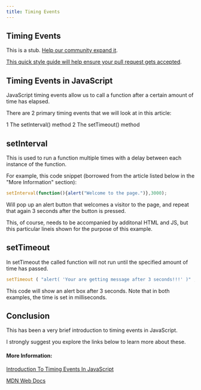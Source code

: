 ```yaml
---
title: Timing Events
---
```

## Timing Events

This is a stub. <a href='https://github.com/freecodecamp/guides/tree/master/src/pages/javascript/timing-events/index.md' target='_blank' rel='nofollow'>Help our community expand it</a>.

<a href='https://github.com/freecodecamp/guides/blob/master/README.md' target='_blank' rel='nofollow'>This quick style guide will help ensure your pull request gets accepted</a>.

<!-- The article goes here, in GitHub-flavored Markdown. Feel free to add YouTube videos, images, and CodePen/JSBin embeds  -->

## Timing Events in JavaScript

JavaScript timing events allow us to call a function after a certain amount of time has elapsed.

There are 2 primary timing events that we will look at in this article:

1 The setInterval() method
2 The setTimeout() method

## setInterval

This is used to run a function multiple times with a delay between each instance of the function.

For example, this code snippet (borrowed from the article listed below in the "More Information" section):

```JAVASCRIPT
setInterval(function(){alert("Welcome to the page.")},3000);
```
Will pop up an alert button that welcomes a visitor to the page, and repeat that again 3 seconds after the button is pressed.

This, of course, needs to be accompanied by additonal HTML and JS, but this particular lineis shown for the purpose of this example. 

## setTimeout

In setTimeout the called function will not run until the specified amount of time has passed.

```JAVASCRIPT
setTimeout ( "alert( 'Your are getting message after 3 seconds!!!' )" , 3000); }
```
This code will show an alert box after 3 seconds. Note that in both examples, the time is set in milliseconds.

## Conclusion

This has been a very brief introduction to timing events in JavaScript.

I strongly suggest you explore the links below to learn more about these.


#### More Information:
<!-- Please add any articles you think might be helpful to read before writing the article -->

[Introduction To Timing Events In JavaScript](http://mrbool.com/introduction-to-timing-events-in-javascript/25482)

[MDN Web Docs](https://developer.mozilla.org/en-US/Add-ons/Code_snippets/Timers)
